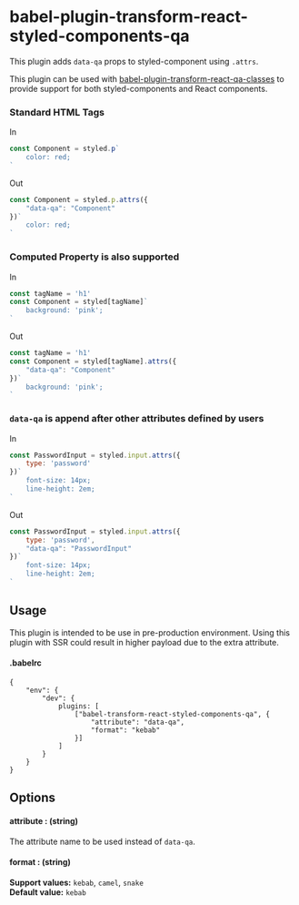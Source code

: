 # babel-plugin-transform-react-styled-components-qa

This plugin adds `data-qa` props to styled-component using `.attrs`.

This plugin can be used with [babel-plugin-transform-react-qa-classes](https://github.com/davesnx/babel-plugin-transform-react-qa-classes) to provide support for both styled-components and React components.

### Standard HTML Tags
In
```js
const Component = styled.p`
    color: red;
`
```
Out
```js
const Component = styled.p.attrs({
    "data-qa": "Component"
})`
    color: red;
`
```

### Computed Property is also supported
In
```js
const tagName = 'h1'
const Component = styled[tagName]`
    background: 'pink';
`
```
Out
```js
const tagName = 'h1'
const Component = styled[tagName].attrs({
    "data-qa": "Component"
})`
    background: 'pink';
`
```

### `data-qa` is append after other attributes defined by users
In
```js
const PasswordInput = styled.input.attrs({
    type: 'password'
})`
    font-size: 14px;
    line-height: 2em;
`
```
Out
```js
const PasswordInput = styled.input.attrs({
    type: 'password',
    "data-qa": "PasswordInput"
})`
    font-size: 14px;
    line-height: 2em;
`
```

## Usage

This plugin is intended to be use in pre-production environment. Using this plugin with SSR could result in higher payload due to the extra attribute.

#### .babelrc
```
{
    "env": {
        "dev": {
            plugins: [
                ["babel-transform-react-styled-components-qa", {
                    "attribute": "data-qa",
                    "format": "kebab"
                }]
            ]
        }
    }
}
```

## Options
#### attribute : (string)
The attribute name to be used instead of `data-qa`.
#### format : (string)
**Support values:** `kebab`, `camel`, `snake` \
**Default value:** `kebab`